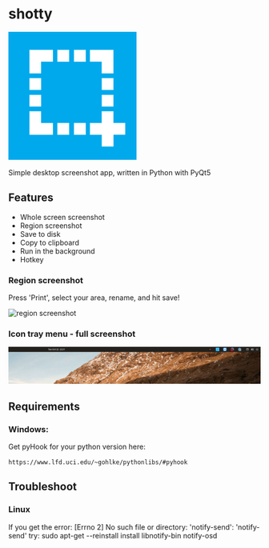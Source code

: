 # shotty
![shotty icon](icons/shotty.png)

Simple desktop screenshot app, written in Python with PyQt5

## Features

- Whole screen screenshot
- Region screenshot
- Save to disk
- Copy to clipboard
- Run in the background
- Hotkey

### Region screenshot

Press 'Print', select your area, rename, and hit save!

![region screenshot](readme/region_screenshot.gif)

### Icon tray menu - full screenshot

![icon tray menu](readme/icon_tray_menu_fullscreenshot.gif)

## Requirements

### Windows:

Get pyHook for your python version here:

    https://www.lfd.uci.edu/~gohlke/pythonlibs/#pyhook

## Troubleshoot

### Linux

If you get the error:
    [Errno 2] No such file or directory: 'notify-send': 'notify-send'
try:
    sudo apt-get --reinstall install libnotify-bin notify-osd
